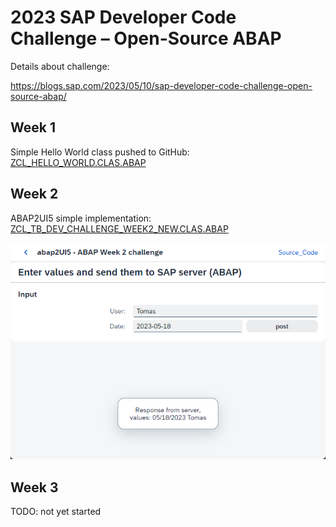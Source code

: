 # 2023 SAP Developer Code Challenge – Open-Source ABAP

Details about challenge:

https://blogs.sap.com/2023/05/10/sap-developer-code-challenge-open-source-abap/

## Week 1
Simple Hello World class pushed to GitHub: [ZCL_HELLO_WORLD.CLAS.ABAP](https://github.com/TBuryanek/SAP-Developer-Code-Challenge-Open-Source-ABAP-Week-1/blob/main/src/zcl_hello_world.clas.abap)

## Week 2
ABAP2UI5 simple implementation: [ZCL_TB_DEV_CHALLENGE_WEEK2_NEW.CLAS.ABAP](https://github.com/TBuryanek/SAP-Developer-Code-Challenge-Open-Source-ABAP/blob/main/src/zcl_tb_dev_challenge_week2_new.clas.abap)

![Screenshot of Week 2 App in browser](abap_week2_challenge_result.png)

## Week 3
TODO: not yet started
